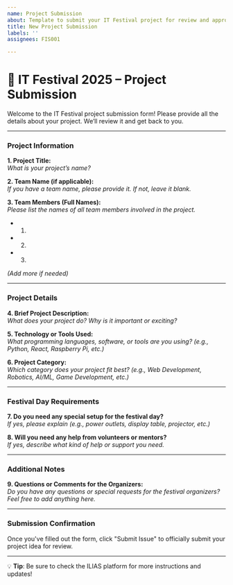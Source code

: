```yaml
---
name: Project Submission
about: Template to submit your IT Festival project for review and approval.
title: New Project Submission
labels: ''
assignees: FIS001

---
```


# 📝 IT Festival 2025 – Project Submission

Welcome to the IT Festival project submission form! Please provide all the details about your project. We’ll review it and get back to you.

---

### **Project Information**

**1. Project Title:**  
_What is your project’s name?_

**2. Team Name (if applicable):**  
_If you have a team name, please provide it. If not, leave it blank._

**3. Team Members (Full Names):**  
_Please list the names of all team members involved in the project._

- 1.  
- 2.  
- 3.  
_(Add more if needed)_

---

### **Project Details**

**4. Brief Project Description:**  
_What does your project do? Why is it important or exciting?_

**5. Technology or Tools Used:**  
_What programming languages, software, or tools are you using? (e.g., Python, React, Raspberry Pi, etc.)_

**6. Project Category:**  
_Which category does your project fit best? (e.g., Web Development, Robotics, AI/ML, Game Development, etc.)_

---

### **Festival Day Requirements**

**7. Do you need any special setup for the festival day?**  
_If yes, please explain (e.g., power outlets, display table, projector, etc.)_

**8. Will you need any help from volunteers or mentors?**  
_If yes, describe what kind of help or support you need._

---

### **Additional Notes**

**9. Questions or Comments for the Organizers:**  
_Do you have any questions or special requests for the festival organizers? Feel free to add anything here._

---

### **Submission Confirmation**

Once you've filled out the form, click "Submit Issue" to officially submit your project idea for review.

---

💡 **Tip**: Be sure to check the ILIAS platform for more instructions and updates!
